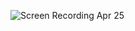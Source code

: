![Screen Recording Apr 25](https://github.com/pufferbommy/covid19-quarantine-tracker/assets/87512687/d56d2b0e-480f-4222-8462-df887af64135)
